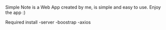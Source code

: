 Simple Note is a Web App created by me, is simple and easy to use.
Enjoy the app :)


Required install 
-server
-boostrap
-axios